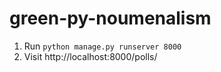 # green-py-noumenalism

1. Run `python manage.py runserver 8000`
1. Visit http://localhost:8000/polls/